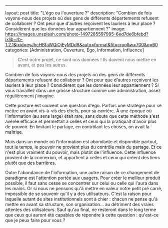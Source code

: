 ---
layout: post
title: "L'égo ou l'ouverture ?"
description: "Combien de fois voyons-nous des projets où des gens de différents départements refusent de collaborer ? Ont peur que d'autres reçoivent les lauriers à leur place ? Considèrent que les données leur appartiennent ?"
image: https://images.unsplash.com/photo-1497285597995-6ed7de6bfebd?ixlib=rb-1.2.1&ixid=eyJhcHBfaWQiOjEyMDd9&auto=format&fit=crop&w=700&q=60
categories: [Administration, Ouverture, Égo, Information, Influence]

> C'est notre projet, ce sont nos données ! Ils doivent nous mettre en avant, et pas les autres.

Combien de fois voyons-nous des projets où des gens de différents départements refusent de collaborer ? Ont peur que d'autres reçoivent les lauriers à leur place ? Considèrent que les données leur appartiennent ? Si vous travaillez dans une grosse structure comme une administration, assez régulièrement j'imagine.

Cette posture est souvent une question d'ego. Parfois une stratégie pour se mettre en avant vis-à-vis des chefs, pour sa carrière. À une époque où l'information (au sens large) était rare, sans doute que cette méthode s'est avérée efficace et permettait à celles et ceux qui la pratiquait d'avoir plus de pouvoir. En limitant le partage, en contrôlant les choses, on avait la maîtrise.

Mais dans un monde où l'information est abondante et disponible partout, tout le temps, le pouvoir ne provient plus du contrôle mais du partage. Et ce n'est plus vraiment du pouvoir, mais plutôt de l'influence. Cette influence provient de la connexion, et appartient à celles et ceux qui créent des liens plutôt que des barrières.

Outre l'abondance de l'information, une autre raison de ce changement de paradigme est l'attention portée aux usagers. Pour créer le meilleur produit possible, il faut sans cesse se concentrer sur celui ou celle qui l'aura dans les mains. Or si nous ne pensons qu'à mettre en valeur notre petit pré carré, impossible de se souvenir qu'il y a des utilisateurs. C'est la raison pour laquelle autant de sites institutionnels sont à chier : chacun ne pense qu'à mettre en avant sa structure, son organisation… au détriment des vraies attentes des utilisateurs. Sauf qu'au final, ne resteront dans le long terme que ceux qui auront été capables de répondre à cette question : qu'est-ce que je peux faire pour vous ?
